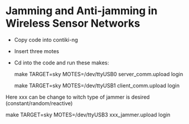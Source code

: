 # Jamming and Anti-jamming in Wireless Sensor Networks 

- Copy code into contiki-ng
- Insert three motes 
- Cd into the code and run these makes:

  make TARGET=sky MOTES=/dev/ttyUSB0 server_comm.upload login
  
  make TARGET=sky MOTES=/dev/ttyUSB1 client_comm.upload login
  
Here xxx can be change to witch type of jammer is desired (constant/random/reactive)

  make TARGET=sky MOTES=/dev/ttyUSB3 xxx_jammer.upload login


